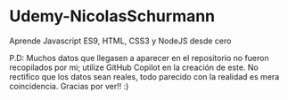 # Udemy-NicolasSchurmann

Aprende Javascript ES9, HTML, CSS3 y NodeJS desde cero

P.D: Muchos datos que llegasen a aparecer en el repositorio no fueron recopilados por mi; utilize GitHub Copilot en la creación de este.
No rectifico que los datos sean reales, todo parecido con la realidad es mera coincidencia.
Gracias por ver!! :)
